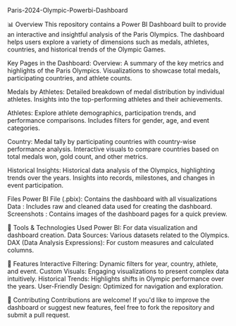 Paris-2024-Olympic-Powerbi-Dashboard

📊 Overview This repository contains a Power BI Dashboard built to provide an interactive and insightful analysis of the Paris Olympics. The dashboard helps users explore a variety of dimensions such as medals, athletes, countries, and historical trends of the Olympic Games.

Key Pages in the Dashboard: Overview: A summary of the key metrics and highlights of the Paris Olympics. Visualizations to showcase total medals, participating countries, and athlete counts.

Medals by Athletes: Detailed breakdown of medal distribution by individual athletes. Insights into the top-performing athletes and their achievements.


Athletes: Explore athlete demographics, participation trends, and performance comparisons. Includes filters for gender, age, and event categories.


Country: Medal tally by participating countries with country-wise performance analysis. Interactive visuals to compare countries based on total medals won, gold count, and other metrics.


Historical Insights: Historical data analysis of the Olympics, highlighting trends over the years. Insights into records, milestones, and changes in event participation.


Files Power BI File (.pbix): Contains the dashboard with all visualizations Data : Includes raw and cleaned data used for creating the dashboard. Screenshots : Contains images of the dashboard pages for a quick preview.

🔧 Tools & Technologies Used Power BI: For data visualization and dashboard creation. Data Sources: Various datasets related to the Olympics. DAX (Data Analysis Expressions): For custom measures and calculated columns.

🚀 Features Interactive Filtering: Dynamic filters for year, country, athlete, and event. Custom Visuals: Engaging visualizations to present complex data intuitively. Historical Trends: Highlights shifts in Olympic performance over the years. User-Friendly Design: Optimized for navigation and exploration.

🤝 Contributing Contributions are welcome! If you'd like to improve the dashboard or suggest new features, feel free to fork the repository and submit a pull request.
